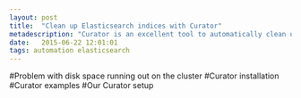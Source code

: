 ```yaml
---
layout: post
title:  "Clean up Elasticsearch indices with Curator"
metadescription: "Curator is an excellent tool to automatically clean up old indices in Elasticsearch"
date:   2015-06-22 12:01:01
tags: automation elasticsearch
---
```


#Problem with disk space running out on the cluster
#Curator installation
#Curator examples
#Our Curator setup
